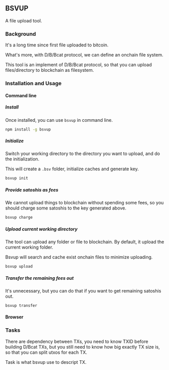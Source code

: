 ## BSVUP

A file upload tool.

### Background

It's a long time since first file uploaded to bitcoin.

What's more, with D/B/Bcat protocol, we can define an onchain file system.

This tool is an implement of D/B/Bcat protocol, so that you can upload files/directory to blockchain as filesystem.

### Installation and Usage

#### Command line

##### Install

Once installed, you can use `bsvup` in  command line.

~~~bash
npm install -g bsvup
~~~

##### Initialize

Switch your working directory to the directory you want to upload, and do the initialization.

This will create a `.bsv` folder, initialize caches and generate key.

~~~bash
bsvup init
~~~

##### Provide satoshis as fees

We  cannot upload things to blockchain without spending some fees, so you should charge some satoshis to the key generated above.

~~~bash
bsvup charge
~~~

##### Upload current working directory

The tool can upload any folder or file to blockchain. By default, it upload the current working folder.

 Bsvup will search and cache exist onchain files to minimize uploading.

~~~bash
bsvup upload
~~~

##### Transfer the remaining fees out

It's unnecessary, but you can do that if you want to get remaining satoshis out.

~~~bash
bsvup transfer
~~~

#### Browser



### Tasks

There are dependency between TXs, you need to know TXID before building D/Bcat TXs, but you still need to know how big exactly TX size is, so that you can split utxos for each TX.

Task is what bsvup use to descript TX.






